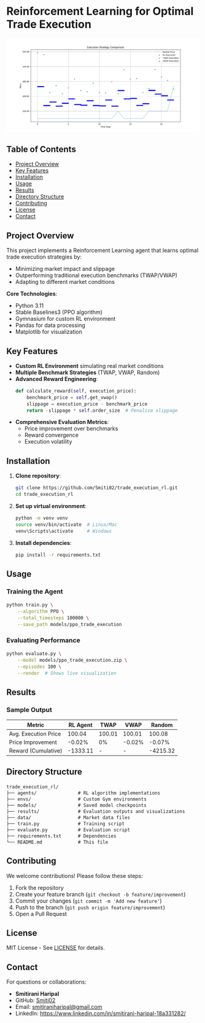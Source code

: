 # Reinforcement Learning for Optimal Trade Execution

![Trade Execution RL Agent Demo](results/trade_execution_results.png)  

## Table of Contents
- [Project Overview](#-project-overview)
- [Key Features](#-key-features)
- [Installation](#-installation)
- [Usage](#-usage)
- [Results](#-results)
- [Directory Structure](#-directory-structure)
- [Contributing](#-contributing)
- [License](#-license)
- [Contact](#-contact)

## Project Overview
This project implements a Reinforcement Learning agent that learns optimal trade execution strategies by:
- Minimizing market impact and slippage
- Outperforming traditional execution benchmarks (TWAP/VWAP)
- Adapting to different market conditions

**Core Technologies**:
- Python 3.11
- Stable Baselines3 (PPO algorithm)
- Gymnasium for custom RL environment
- Pandas for data processing
- Matplotlib for visualization

## Key Features
- **Custom RL Environment** simulating real market conditions
- **Multiple Benchmark Strategies** (TWAP, VWAP, Random)
- **Advanced Reward Engineering**:
  ```python
  def calculate_reward(self, execution_price):
      benchmark_price = self.get_vwap()
      slippage = execution_price - benchmark_price
      return -slippage * self.order_size  # Penalize slippage
  ```
- **Comprehensive Evaluation Metrics**:
  - Price improvement over benchmarks
  - Reward convergence
  - Execution volatility

## Installation
1. **Clone repository**:
   ```bash
   git clone https://github.com/Smiti02/trade_execution_rl.git
   cd trade_execution_rl
   ```

2. **Set up virtual environment**:
   ```bash
   python -m venv venv
   source venv/bin/activate  # Linux/Mac
   venv\Scripts\activate     # Windows
   ```

3. **Install dependencies**:
   ```bash
   pip install -r requirements.txt
   ```

## Usage
### Training the Agent
```bash
python train.py \
    --algorithm PPO \
    --total_timesteps 100000 \
    --save_path models/ppo_trade_execution
```

### Evaluating Performance
```bash
python evaluate.py \
    --model models/ppo_trade_execution.zip \
    --episodes 100 \
    --render  # Shows live visualization
```

## Results
### Sample Output
| Metric               | RL Agent | TWAP   | VWAP   | Random |
|----------------------|----------|--------|--------|--------|
| Avg. Execution Price | 100.04   | 100.01 | 100.01 | 100.08 |
| Price Improvement    | -0.02%   | 0%     | -0.02% | -0.07% |
| Reward (Cumulative)  | -1333.11 | -      | -      | -4215.32|


## Directory Structure
```
trade_execution_rl/
├── agents/               # RL algorithm implementations
├── envs/                 # Custom Gym environments
├── models/               # Saved model checkpoints
├── results/              # Evaluation outputs and visualizations
├── data/                 # Market data files
├── train.py              # Training script
├── evaluate.py           # Evaluation script
├── requirements.txt      # Dependencies
└── README.md             # This file
```

## Contributing
We welcome contributions! Please follow these steps:
1. Fork the repository
2. Create your feature branch (`git checkout -b feature/improvement`)
3. Commit your changes (`git commit -m 'Add new feature'`)
4. Push to the branch (`git push origin feature/improvement`)
5. Open a Pull Request

## License
MIT License - See [LICENSE](LICENSE) for details.

## Contact
For questions or collaborations:
- **Smitirani Haripal** 
- GitHub: [Smiti02](https://github.com/Smiti02)
- Email: smitiraniharipal@gmail.com
- LinkedIn: https://www.linkedin.com/in/smitirani-haripal-18a331282/
